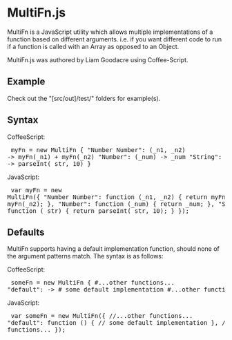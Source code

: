 # MultiFn.js
MultiFn is a JavaScript utility which allows multiple implementations of a function based on different arguments.  i.e. if you want different code to run if a function is called with an Array as opposed to an Object.

MultiFn.js was authored by Liam Goodacre using Coffee-Script.

## Example
Check out the "[src/out]/test/" folders for example(s).

## Syntax
CoffeeScript:<pre>
myFn = new MultiFn {
  "Number Number": (_n1, _n2) -> myFn(_n1) + myFn(_n2)
  "Number":  (_num) -> _num
  "String": (_str) -> parseInt(_str, 10)
}
</pre>
JavaScript:<pre>
var myFn = new MultiFn({
  "Number Number": function (_n1, _n2) { return myFn(_n1) + myFn(_n2); },
  "Number": function (_num) { return _num; },
  "String": function (_str) { return parseInt(_str, 10); }
});
</pre>

## Defaults
MultiFn supports having a default implementation function, should none of the argument patterns match.  The syntax is as follows:

CoffeeScript:<pre>
someFn = new MultiFn {
  #...other functions...
  "default": ->
    # some default implementation
  #...other functions...
}
</pre>

JavaScript:<pre>
var someFn = new MultiFn({
  //...other functions...
  "default": function () {
    // some default implementation
  },
  //...other functions...
});
</pre>